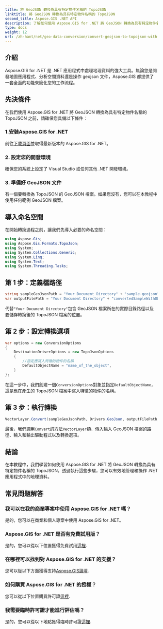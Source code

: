 ```yaml
---
title: 將 GeoJSON 轉換為具有特定物件名稱的 TopoJSON
linktitle: 將 GeoJSON 轉換為具有特定物件名稱的 TopoJSON
second_title: Aspose.GIS .NET API
description: 了解如何使用 Aspose.GIS for .NET 將 GeoJSON 轉換為具有特定物件名稱的 TopoJSON。本教程提供了高效地理資料操作的逐步指南。
type: docs
weight: 12
url: /zh-hant/net/geo-data-conversion/convert-geojson-to-topojson-with-specific-object-name/
---
```

## 介紹
Aspose.GIS for .NET 是 .NET 應用程式中處理地理資料的強大工具。無論您是開發地圖應用程式、分析空間資料還是操作 geojson 文件，Aspose.GIS 都提供了一套全面的功能來簡化您的工作流程。
## 先決條件
在我們使用 Aspose.GIS for .NET 將 GeoJSON 轉換為具有特定物件名稱的 TopoJSON 之前，請確保您具備以下條件：
### 1.安裝Aspose.GIS for .NET
前往[下載頁面](https://releases.aspose.com/gis/net/)並取得最新版本的 Aspose.GIS for .NET。
### 2. 設定您的開發環境
確保您的系統上設定了 Visual Studio 或任何其他 .NET 開發環境。
### 3. 準備好 GeoJSON 文件
有一個要轉換為 TopoJSON 的 GeoJSON 檔案。如果您沒有，您可以在本教程中使用任何範例 GeoJSON 檔案。

## 導入命名空間
在開始轉換過程之前，讓我們先導入必要的命名空間：
```csharp
using Aspose.Gis;
using Aspose.Gis.Formats.TopoJson;
using System;
using System.Collections.Generic;
using System.Linq;
using System.Text;
using System.Threading.Tasks;
```

## 第 1 步：定義檔路徑
```csharp
string sampleGeoJsonPath = "Your Document Directory" + "sample.geojson";
var outputFilePath = "Your Document Directory" + "convertedSampleWithObjectName_out.topojson";
```
代替`"Your Document Directory"`包含 GeoJSON 檔案所在的實際目錄路徑以及要儲存轉換後的 TopoJSON 檔案的位置。
## 第 2 步：設定轉換選項
```csharp
var options = new ConversionOptions
{
    DestinationDriverOptions = new TopoJsonOptions
    {
        //指定應寫入特徵的物件的名稱
        DefaultObjectName = "name_of_the_object",
    }
};
```
在這一步中，我們創建一個`ConversionOptions`對象並指定`DefaultObjectName`，這是應在產生的 TopoJSON 檔案中寫入特徵的物件的名稱。
## 第 3 步：執行轉換
```csharp
VectorLayer.Convert(sampleGeoJsonPath, Drivers.GeoJson, outputFilePath, Drivers.TopoJson, options);
```
最後，我們調用`Convert`的方法`VectorLayer`類，傳入輸入 GeoJSON 檔案的路徑、輸入和輸出驅動程式以及轉換選項。

## 結論
在本教程中，我們學習如何使用 Aspose.GIS for .NET 將 GeoJSON 轉換為具有特定物件名稱的 TopoJSON。透過執行這些步驟，您可以有效地管理和操作 .NET 應用程式中的地理資料。
## 常見問題解答
### 我可以在我的商業專案中使用 Aspose.GIS for .NET 嗎？
是的，您可以在商業和個人專案中使用 Aspose.GIS for .NET。
### Aspose.GIS for .NET 是否有免費試用版？
是的，您可以從以下位置獲得免費試用[這裡](https://releases.aspose.com/).
### 在哪裡可以找到對 Aspose.GIS for .NET 的支援？
您可以從以下方面獲得支持[Aspose.GIS論壇](https://forum.aspose.com/c/gis/33).
### 如何購買 Aspose.GIS for .NET 的授權？
您可以從以下位置購買許可證[這裡](https://purchase.aspose.com/buy).
### 我需要臨時許可證才能進行評估嗎？
是的，您可以從以下地點獲得臨時許可證[這裡](https://purchase.aspose.com/temporary-license/).